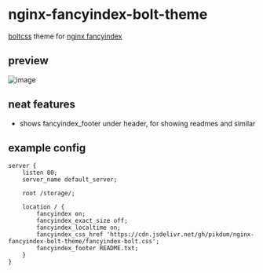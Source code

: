 # nginx-fancyindex-bolt-theme

[boltcss](https://github.com/tbolt/boltcss) theme for [nginx fancyindex](https://github.com/aperezdc/ngx-fancyindex)

## preview

![image](https://github.com/pikdum/nginx-fancyindex-bolt-theme/assets/5122800/df482675-6bbd-4051-ad18-5a25cb3cdafd)


## neat features

* shows fancyindex_footer under header, for showing readmes and similar

## example config

```
server {
    listen 80;
    server_name default_server;

    root /storage/;

    location / {
        fancyindex on;
        fancyindex_exact_size off;
        fancyindex_localtime on;
        fancyindex_css_href 'https://cdn.jsdelivr.net/gh/pikdum/nginx-fancyindex-bolt-theme/fancyindex-bolt.css';
        fancyindex_footer README.txt;
    }
}
```
